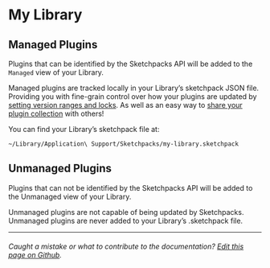 # My Library

## Managed Plugins

Plugins that can be identified by the Sketchpacks API will be added to the `Managed` view of your Library.

Managed plugins are tracked locally in your Library’s sketchpack JSON file. Providing you with fine-grain control over how your plugins are updated by [setting version ranges and locks](./version-ranges-and-locks). As well as an easy way to [share your plugin collection](./export-plugins.md) with others!

You can find your Library’s sketchpack file at:

```
~/Library/Application\ Support/Sketchpacks/my-library.sketchpack
```

## Unmanaged Plugins

Plugins that can not be identified by the Sketchpacks API will be added to the Unmanaged view of your Library.

Unmanaged plugins are not capable of being updated by Sketchpacks. Unmanaged plugins are never added to your Library’s .sketchpack file.

---

###### Caught a mistake or what to contribute to the documentation? [Edit this page on Github](https://github.com/sketchpacks/docs/blob/master/manage/my-library.md).
